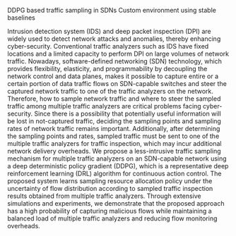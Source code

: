 DDPG based traffic sampling in SDNs
Custom environment using stable baselines

Intrusion detection system (IDS) and deep packet inspection (DPI) are widely used to detect network attacks and anomalies, thereby enhancing cyber-security. Conventional traffic analyzers such as IDS have fixed locations and a limited capacity to perform DPI on large volumes of network traffic. Nowadays, software-defined networking (SDN) technology, which provides flexibility, elasticity, and programmability by decoupling the network control and data planes, makes it possible to capture entire or a certain portion of data traffic flows on SDN-capable switches and steer the captured network traffic to one of the traffic analyzers on the network. Therefore, how to sample network traffic and where to steer the sampled traffic among multiple traffic analyzers are critical problems facing cyber-security. Since there is a possibility that potentially useful information will be lost in not-captured traffic, deciding the sampling points and sampling rates of network traffic remains important.
Additionally, after determining the sampling points and rates, sampled traffic must be sent to one of the multiple traffic analyzers for traffic inspection, which may incur additional network delivery overheads. We propose a less-intrusive traffic sampling mechanism for multiple traffic analyzers on an SDN-capable network using a deep deterministic policy gradient (DDPG), which is a representative deep reinforcement learning (DRL) algorithm for continuous action control. The proposed system learns sampling resource allocation policy under the uncertainty of flow distribution according to sampled traffic inspection results obtained from multiple traffic analyzers. Through extensive simulations and experiments, we demonstrate that the proposed approach has a high probability of capturing malicious flows while maintaining a balanced load of multiple traffic analyzers and reducing flow monitoring overheads.
